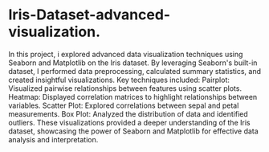 # Iris-Dataset-advanced-visualization.
In this project, i explored advanced data visualization techniques using Seaborn and Matplotlib on the Iris dataset. By leveraging Seaborn's built-in dataset, I performed data preprocessing, calculated summary statistics, and created insightful visualizations. Key techniques included:
Pairplot: Visualized pairwise relationships between features using scatter plots.
Heatmap: Displayed correlation matrices to highlight relationships between variables.
Scatter Plot: Explored correlations between sepal and petal measurements.
Box Plot: Analyzed the distribution of data and identified outliers.
These visualizations provided a deeper understanding of the Iris dataset, showcasing the power of Seaborn and Matplotlib for effective data analysis and interpretation.
